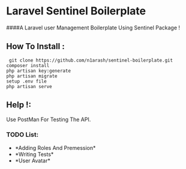 # Laravel Sentinel Boilerplate 
####A Laravel user Management Boilerplate Using Sentinel Package !
## How To Install :
`
git clone https://github.com/n1arash/sentinel-boilerplate.git`<br> 
`composer install`<br> 
`php artisan key:generate`<br> 
`php artisan migrate`<br> 
`setup .env file`<br> 
`php artisan serve`<br> 


## Help !:
Use PostMan For Testing The API.

### TODO List:

<ul>
    <li>*Adding Roles And Premession*</li>
    <li>*Writing Tests*</li>
    <li>*User Avatar*</li>
</ul>



